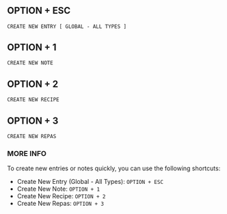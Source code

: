 # 
# 
## **OPTION + ESC**
	CREATE NEW ENTRY [ GLOBAL - ALL TYPES ]

## **OPTION + 1**
	CREATE NEW NOTE 
	
## OPTION + 2
	CREATE NEW RECIPE

## OPTION + 3
	CREATE NEW REPAS 



### MORE INFO

To create new entries or notes quickly, you can use the following shortcuts:

- Create New Entry (Global - All Types): `OPTION + ESC`
- Create New Note: `OPTION + 1`
- Create New Recipe: `OPTION + 2`
- Create New Repas: `OPTION + 3`